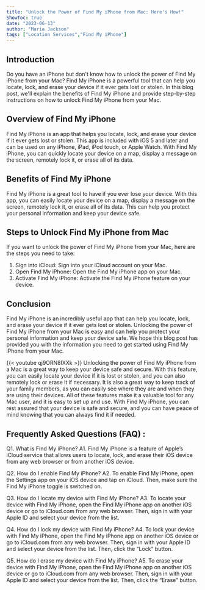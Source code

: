 ```yaml
---
title: "Unlock the Power of Find My iPhone from Mac: Here's How!"
ShowToc: true 
date: "2023-06-13"
author: "Maria Jackson" 
tags: ["Location Services","Find My iPhone"]
---
```

## Introduction 

Do you have an iPhone but don't know how to unlock the power of Find My iPhone from your Mac? Find My iPhone is a powerful tool that can help you locate, lock, and erase your device if it ever gets lost or stolen. In this blog post, we'll explain the benefits of Find My iPhone and provide step-by-step instructions on how to unlock Find My iPhone from your Mac. 

## Overview of Find My iPhone 

Find My iPhone is an app that helps you locate, lock, and erase your device if it ever gets lost or stolen. This app is included with iOS 5 and later and can be used on any iPhone, iPad, iPod touch, or Apple Watch. With Find My iPhone, you can quickly locate your device on a map, display a message on the screen, remotely lock it, or erase all of its data. 

## Benefits of Find My iPhone 

Find My iPhone is a great tool to have if you ever lose your device. With this app, you can easily locate your device on a map, display a message on the screen, remotely lock it, or erase all of its data. This can help you protect your personal information and keep your device safe. 

## Steps to Unlock Find My iPhone from Mac 

If you want to unlock the power of Find My iPhone from your Mac, here are the steps you need to take: 

1. Sign into iCloud: Sign into your iCloud account on your Mac. 
2. Open Find My iPhone: Open the Find My iPhone app on your Mac. 
3. Activate Find My iPhone: Activate the Find My iPhone feature on your device. 

## Conclusion 

Find My iPhone is an incredibly useful app that can help you locate, lock, and erase your device if it ever gets lost or stolen. Unlocking the power of Find My iPhone from your Mac is easy and can help you protect your personal information and keep your device safe. We hope this blog post has provided you with the information you need to get started using Find My iPhone from your Mac.

{{< youtube qj9ORN8IXXk >}} 
Unlocking the power of Find My iPhone from a Mac is a great way to keep your device safe and secure. With this feature, you can easily locate your device if it is lost or stolen, and you can also remotely lock or erase it if necessary. It is also a great way to keep track of your family members, as you can easily see where they are and when they are using their devices. All of these features make it a valuable tool for any Mac user, and it is easy to set up and use. With Find My iPhone, you can rest assured that your device is safe and secure, and you can have peace of mind knowing that you can always find it if needed.

## Frequently Asked Questions (FAQ) :
Q1. What is Find My iPhone?
A1. Find My iPhone is a feature of Apple’s iCloud service that allows users to locate, lock, and erase their iOS device from any web browser or from another iOS device.

Q2. How do I enable Find My iPhone?
A2. To enable Find My iPhone, open the Settings app on your iOS device and tap on iCloud. Then, make sure the Find My iPhone toggle is switched on.

Q3. How do I locate my device with Find My iPhone?
A3. To locate your device with Find My iPhone, open the Find My iPhone app on another iOS device or go to iCloud.com from any web browser. Then, sign in with your Apple ID and select your device from the list.

Q4. How do I lock my device with Find My iPhone?
A4. To lock your device with Find My iPhone, open the Find My iPhone app on another iOS device or go to iCloud.com from any web browser. Then, sign in with your Apple ID and select your device from the list. Then, click the “Lock” button.

Q5. How do I erase my device with Find My iPhone?
A5. To erase your device with Find My iPhone, open the Find My iPhone app on another iOS device or go to iCloud.com from any web browser. Then, sign in with your Apple ID and select your device from the list. Then, click the “Erase” button.


